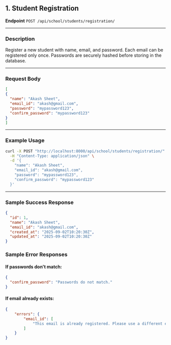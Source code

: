 ## 1. Student Registration

**Endpoint**
`POST /api/school/students/registration/`

---

###  Description

Register a new student with name, email, and password. Each email can be registered only once. Passwords are securely hashed before storing in the database.

---

###  Request Body
```json
[
{
  "name": "Akash Sheet",
  "email_id": "akash@gmail.com",
  "password": "mypassword123",
  "confirm_password": "mypassword123"
}
]
```

---

###  Example Usage

```bash
curl -X POST "http://localhost:8000/api/school/students/registration/" \
  -H "Content-Type: application/json" \
  -d '{
    "name": "Akash Sheet",
    "email_id": "akash@gmail.com",
    "password": "mypassword123",
    "confirm_password": "mypassword123"
  }'

```

---

###  Sample Success Response

```json
{
  "id": 1,
  "name": "Akash Sheet",
  "email_id": "akash@gmail.com",
  "created_at": "2025-09-02T10:20:30Z",
  "updated_at": "2025-09-02T10:20:30Z"
}

```
###  Sample Error Responses
####  If passwords don't match:

```json
{
  "confirm_password": "Passwords do not match."
}


```
####   If email already exists:

```json
{
    "errors": {
        "email_id": [
            "This email is already registered. Please use a different email address."
        ]
    }
}


```

